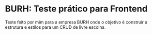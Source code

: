 # BURH: Teste prático para Frontend

Teste feito por mim para a empresa BURH onde o objetivo é construir a estrutura e estilos para um CRUD de livre escolha.